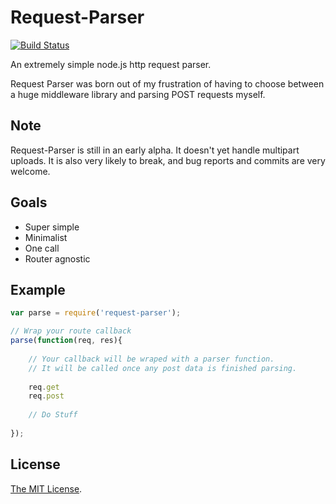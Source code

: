 Request-Parser
==============
[![Build Status](https://travis-ci.org/Onfire7/request-parser.png)](https://travis-ci.org/Onfire7/request-parser)

An extremely simple node.js http request parser.

Request Parser was born out of my frustration of having to choose
between a huge middleware library and parsing POST requests myself.

## Note
Request-Parser is still in an early alpha.
It doesn't yet handle multipart uploads.
It is also very likely to break, and bug reports and commits are very welcome.

## Goals
* Super simple
* Minimalist
* One call
* Router agnostic

## Example
```javascript
var parse = require('request-parser');

// Wrap your route callback
parse(function(req, res){
	
	// Your callback will be wraped with a parser function.
	// It will be called once any post data is finished parsing.
	
	req.get
	req.post
	
	// Do Stuff
	
});
```

## License
[The MIT License](http://www.opensource.org/licenses/mit-license.php).
